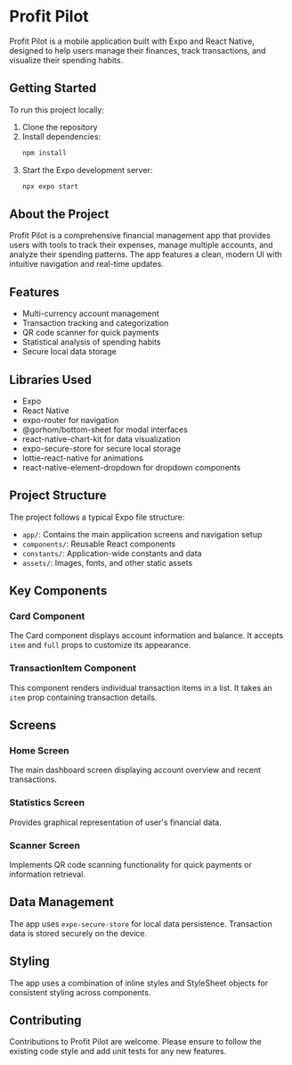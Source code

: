 # Profit Pilot

Profit Pilot is a mobile application built with Expo and React Native, designed to help users manage their finances, track transactions, and visualize their spending habits.

## Getting Started

To run this project locally:

1. Clone the repository
2. Install dependencies:
   ```bash
   npm install
   ```
3. Start the Expo development server:
   ```bash
   npx expo start
   ```

## About the Project

Profit Pilot is a comprehensive financial management app that provides users with tools to track their expenses, manage multiple accounts, and analyze their spending patterns. The app features a clean, modern UI with intuitive navigation and real-time updates.

## Features

- Multi-currency account management
- Transaction tracking and categorization
- QR code scanner for quick payments
- Statistical analysis of spending habits
- Secure local data storage

## Libraries Used

- Expo
- React Native
- expo-router for navigation
- @gorhom/bottom-sheet for modal interfaces
- react-native-chart-kit for data visualization
- expo-secure-store for secure local storage
- lottie-react-native for animations
- react-native-element-dropdown for dropdown components

## Project Structure

The project follows a typical Expo file structure:

- `app/`: Contains the main application screens and navigation setup
- `components/`: Reusable React components
- `constants/`: Application-wide constants and data
- `assets/`: Images, fonts, and other static assets

## Key Components

### Card Component

The Card component displays account information and balance. It accepts `item` and `full` props to customize its appearance.

### TransactionItem Component

This component renders individual transaction items in a list. It takes an `item` prop containing transaction details.

## Screens

### Home Screen

The main dashboard screen displaying account overview and recent transactions.

### Statistics Screen

Provides graphical representation of user's financial data.

### Scanner Screen

Implements QR code scanning functionality for quick payments or information retrieval.

## Data Management

The app uses `expo-secure-store` for local data persistence. Transaction data is stored securely on the device.

## Styling

The app uses a combination of inline styles and StyleSheet objects for consistent styling across components.

## Contributing

Contributions to Profit Pilot are welcome. Please ensure to follow the existing code style and add unit tests for any new features.

